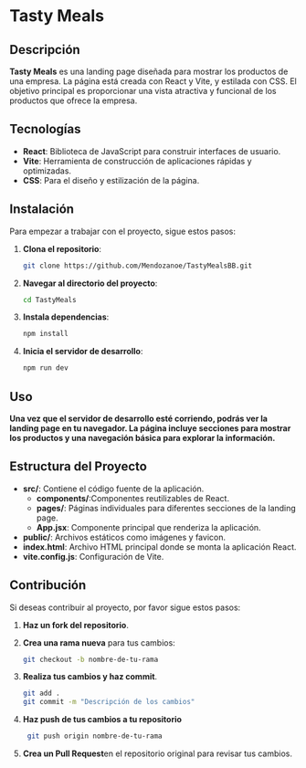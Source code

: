 # Tasty Meals

## Descripción

**Tasty Meals** es una landing page diseñada para mostrar los productos de una empresa. La página está creada con React y Vite, y estilada con CSS. El objetivo principal es proporcionar una vista atractiva y funcional de los productos que ofrece la empresa.

## Tecnologías

- **React**: Biblioteca de JavaScript para construir interfaces de usuario.
- **Vite**: Herramienta de construcción de aplicaciones rápidas y optimizadas.
- **CSS**: Para el diseño y estilización de la página.

## Instalación

Para empezar a trabajar con el proyecto, sigue estos pasos:

1. **Clona el repositorio**:

   ```bash
   git clone https://github.com/Mendozanoe/TastyMealsBB.git
2. **Navegar al directorio del proyecto**:
    ```bash
    cd TastyMeals
3. **Instala dependencias**:
    ```bash
    npm install
4. **Inicia el servidor de desarrollo**:
    ```bash
    npm run dev

## Uso
**Una vez que el servidor de desarrollo esté corriendo, podrás ver la landing page en tu navegador. La página incluye secciones para mostrar los productos y una navegación básica para explorar la información.**

## Estructura del Proyecto
- **src/**: Contiene el código fuente de la aplicación.
  - **components/**:Componentes reutilizables de React.
  - **pages/**: Páginas individuales para diferentes secciones de la landing page.
  - **App.jsx**: Componente principal que renderiza la aplicación.
-  **public/**: Archivos estáticos como imágenes y favicon.
-  **index.html**: Archivo HTML principal donde se monta la aplicación React.
-  **vite.config.js**: Configuración de Vite.
  
## Contribución

Si deseas contribuir al proyecto, por favor sigue estos pasos:

1. **Haz un fork del repositorio**.

2. **Crea una rama nueva** para tus cambios:

   ```bash
   git checkout -b nombre-de-tu-rama
3. **Realiza tus cambios y haz commit**.
   ```bash
   git add .
   git commit -m "Descripción de los cambios"
4. **Haz push de tus cambios a tu repositorio**
   ```bash
    git push origin nombre-de-tu-rama

5. **Crea un Pull Request**en el repositorio original para revisar tus cambios.
